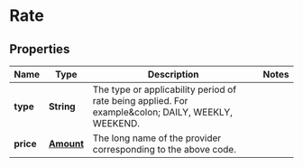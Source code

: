 
# Rate

## Properties
Name | Type | Description | Notes
------------ | ------------- | ------------- | -------------
**type** | **String** | The type or applicability period of rate being applied. For example&amp;colon; DAILY, WEEKLY, WEEKEND. | 
**price** | [**Amount**](Amount.md) | The long name of the provider corresponding to the above code. | 



